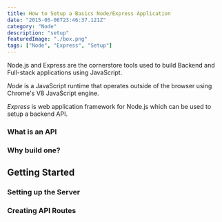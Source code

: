 ```yaml
---
title: How to Setup a Basics Node/Express Application
date: "2015-05-06T23:46:37.121Z"
category: "Node"
description: "setup"
featuredImage: "./box.png"
tags: ["Node", "Express", "Setup"]
---
```


Node.js and Express are the cornerstore tools used to build Backend and Full-stack applications using JavaScript.

*Node* is a JavaScript runtime that operates outside of the browser using Chrome's V8 JavaScript engine.

*Express* is web application framework for Node.js which can be used to setup a backend API.

### What is an API


### Why build one?


## Getting Started

### Setting up the Server

### Creating API Routes

### 
